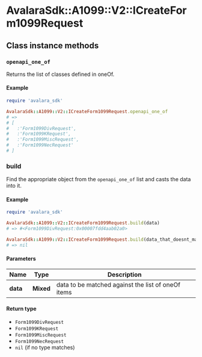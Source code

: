 # AvalaraSdk::A1099::V2::ICreateForm1099Request

## Class instance methods

### `openapi_one_of`

Returns the list of classes defined in oneOf.

#### Example

```ruby
require 'avalara_sdk'

AvalaraSdk::A1099::V2::ICreateForm1099Request.openapi_one_of
# =>
# [
#   :'Form1099DivRequest',
#   :'Form1099KRequest',
#   :'Form1099MiscRequest',
#   :'Form1099NecRequest'
# ]
```

### build

Find the appropriate object from the `openapi_one_of` list and casts the data into it.

#### Example

```ruby
require 'avalara_sdk'

AvalaraSdk::A1099::V2::ICreateForm1099Request.build(data)
# => #<Form1099DivRequest:0x00007fdd4aab02a0>

AvalaraSdk::A1099::V2::ICreateForm1099Request.build(data_that_doesnt_match)
# => nil
```

#### Parameters

| Name | Type | Description |
| ---- | ---- | ----------- |
| **data** | **Mixed** | data to be matched against the list of oneOf items |

#### Return type

- `Form1099DivRequest`
- `Form1099KRequest`
- `Form1099MiscRequest`
- `Form1099NecRequest`
- `nil` (if no type matches)

